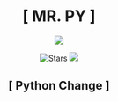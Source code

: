 <h1 align="center">[ MR. PY ]</h1>
<p align="center">
  <img src="https://i.hizliresim.com/5h4dhfc.png">
</p>
<p align="center">
<a href="https://github.com/zeedslowy/MrRunBot/stargazers"><img src="https://img.shields.io/github/stars/Noob-Mukesh/MukeshRobot?color=black&logo=github&logoColor=black&style=for-the-badge" alt="Stars" /></a>
<a href="https://github.com/zeedslowy/MrRunBot/network/members"> <img src="https://img.shields.io/github/forks/zeedslowy/MrRunBot?color=black&logo=github&logoColor=black&style=for-the-badge" /></a>
  
<h2 align="center">[ Python Change ]</h2>



